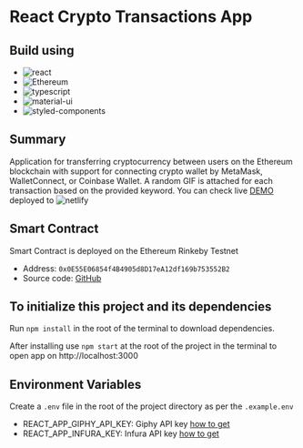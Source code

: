 # React Crypto Transactions App

## Build using

- ![react](https://img.shields.io/badge/React-20232A?style=for-the-badge&logo=react&logoColor=61DAFB)
- ![Ethereum](https://img.shields.io/badge/Ethereum-3C3C3D?style=for-the-badge&logo=Ethereum&logoColor=white)
- ![typescript](https://img.shields.io/badge/TypeScript-007ACC?style=for-the-badge&logo=typescript&logoColor=white)
- ![material-ui](https://img.shields.io/badge/Material--UI-0081CB?style=for-the-badge&logo=material-ui&logoColor=white)
- ![styled-components](https://img.shields.io/badge/styled--components-DB7093?style=for-the-badge&logo=styled-components&logoColor=white)

## Summary

Application for transferring cryptocurrency between users on the Ethereum blockchain with support for connecting crypto wallet by MetaMask, WalletConnect, or Coinbase Wallet. A random GIF is attached for each transaction based on the provided keyword. You can check live [DEMO](https://react-crypto-transactions.netlify.app) deployed to ![netlify](https://img.shields.io/badge/Netlify-00C7B7?style=for-the-badge&logo=netlify&logoColor=white)

## Smart Contract

Smart Contract is deployed on the Ethereum Rinkeby Testnet

- Address: `0x0E55E06854f4B4905d8D17eA12df169b753552B2`
- Source code: [GitHub](https://github.com/sfistaq/crypto-transactions-blockchain)

## To initialize this project and its dependencies

Run `npm install` in the root of the terminal to download dependencies.

After installing use `npm start` at the root of the project in the terminal to open app on http://localhost:3000

## Environment Variables

Create a `.env` file in the root of the project directory as per the `.example.env`

- REACT_APP_GIPHY_API_KEY: Giphy API key [how to get](https://support.giphy.com/hc/en-us/articles/360020283431-Request-A-GIPHY-API-Key)
- REACT_APP_INFURA_KEY: Infura API key [how to get](https://ethereumico.io/knowledge-base/infura-api-key-guide/)
